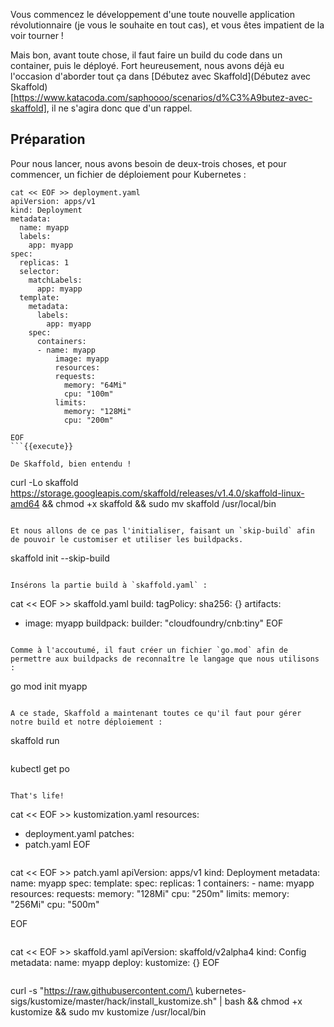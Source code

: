 Vous commencez le développement d'une toute nouvelle application révolutionnaire (je vous le souhaite en tout cas), et vous êtes impatient de la voir tourner !

Mais bon, avant toute chose, il faut faire un build du code dans un container, puis le déployé. Fort heureusement, nous avons déjà eu l'occasion d'aborder tout ça dans [Débutez avec Skaffold](Débutez avec Skaffold)[https://www.katacoda.com/saphoooo/scenarios/d%C3%A9butez-avec-skaffold], il ne s'agira donc que d'un rappel.

## Préparation

Pour nous lancer, nous avons besoin de deux-trois choses, et pour commencer, un fichier de déploiement pour Kubernetes :

```
cat << EOF >> deployment.yaml
apiVersion: apps/v1
kind: Deployment
metadata:
  name: myapp
  labels:
    app: myapp
spec:
  replicas: 1
  selector:
    matchLabels:
      app: myapp
  template:
    metadata:
      labels:
        app: myapp
    spec:
      containers:
      - name: myapp
          image: myapp
          resources:
          requests:
            memory: "64Mi"
            cpu: "100m"
          limits:
            memory: "128Mi"
            cpu: "200m"

EOF
```{{execute}}

De Skaffold, bien entendu !

```
curl -Lo skaffold https://storage.googleapis.com/skaffold/releases/v1.4.0/skaffold-linux-amd64 && chmod +x skaffold && sudo mv skaffold /usr/local/bin
```{{execute}}

Et nous allons de ce pas l'initialiser, faisant un `skip-build` afin de pouvoir le customiser et utiliser les buildpacks.

```
skaffold init --skip-build
```{{execute}}

Insérons la partie build à `skaffold.yaml` :

```
cat << EOF >> skaffold.yaml
build:
  tagPolicy:
    sha256: {}
  artifacts:
  - image: myapp
    buildpack:
      builder: "cloudfoundry/cnb:tiny"
EOF
```{{execute}}

Comme à l'accoutumé, il faut créer un fichier `go.mod` afin de permettre aux buildpacks de reconnaître le langage que nous utilisons :

```
go mod init myapp
```

A ce stade, Skaffold a maintenant toutes ce qu'il faut pour gérer notre build et notre déploiement :

```
skaffold run
```{{execute}}

```
kubectl get po
```{{execute}}

That's life!

```
cat << EOF >> kustomization.yaml
resources:
  - deployment.yaml
patches:
  - patch.yaml
EOF
```{{execute}}

```
cat << EOF >> patch.yaml
apiVersion: apps/v1
kind: Deployment
metadata:
  name: myapp
spec:
  template:
    spec:
      replicas: 1
      containers:
      - name: myapp
      resources:
        requests:
          memory: "128Mi"
          cpu: "250m"
        limits:
          memory: "256Mi"
          cpu: "500m"
        
EOF
```{{execute}}

```
cat << EOF >> skaffold.yaml
apiVersion: skaffold/v2alpha4
kind: Config
metadata:
  name: myapp
deploy:
  kustomize: {}
EOF
```{{execute}}

```
curl -s "https://raw.githubusercontent.com/\
kubernetes-sigs/kustomize/master/hack/install_kustomize.sh"  | bash && chmod +x kustomize && sudo mv kustomize /usr/local/bin
```{{execute}}